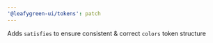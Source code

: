 ```yaml
---
'@leafygreen-ui/tokens': patch
---
```

Adds `satisfies` to ensure consistent & correct `colors` token structure